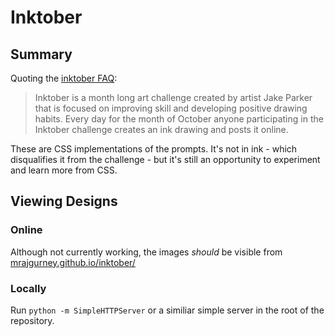 # Inktober

## Summary

Quoting the [inktober FAQ](https://inktober.com/faq):
> Inktober is a month long art challenge created by artist Jake Parker that is focused on improving skill and developing positive drawing habits. Every day for the month of October anyone participating in the Inktober challenge creates an ink drawing and posts it online.

These are CSS implementations of the prompts. It's not in ink - which disqualifies it from the challenge - but it's still an opportunity to experiment and learn more from CSS.

## Viewing Designs

### Online

Although not currently working, the images _should_ be visible from [mrajgurney.github.io/inktober/](https://mrajgurney.github.io/inktober/)

### Locally

Run `python -m SimpleHTTPServer` or a similiar simple server in the root of the repository.